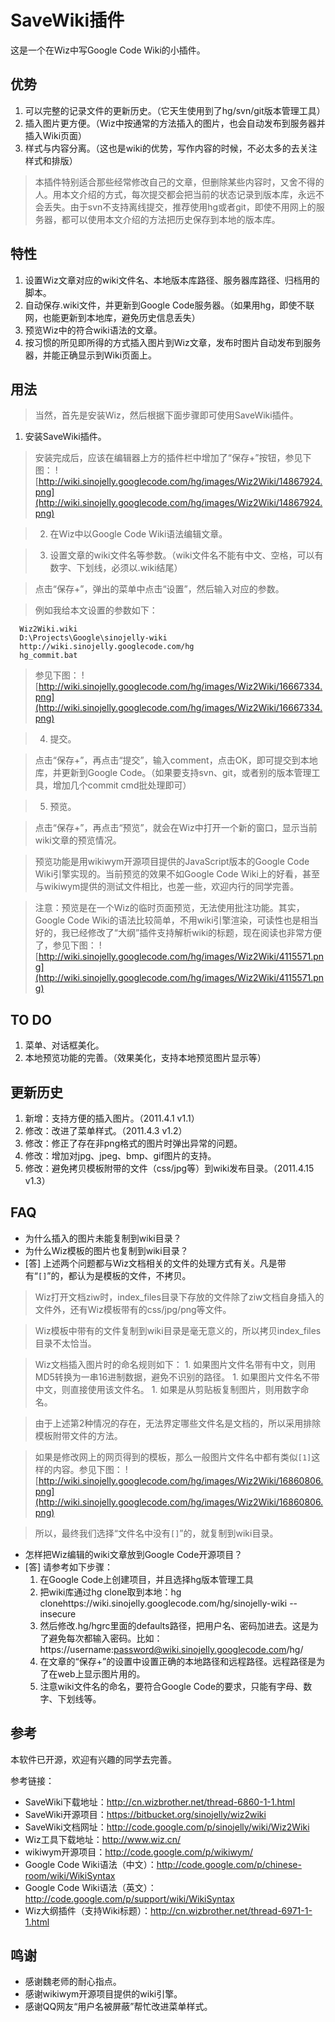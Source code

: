 # SaveWiki插件 #

这是一个在Wiz中写Google Code Wiki的小插件。

## 优势 ##

  1. 可以完整的记录文件的更新历史。（它天生使用到了hg/svn/git版本管理工具）
  1. 插入图片更方便。（Wiz中按通常的方法插入的图片，也会自动发布到服务器并插入Wiki页面）
  1. 样式与内容分离。（这也是wiki的优势，写作内容的时候，不必太多的去关注样式和排版）

> 本插件特别适合那些经常修改自己的文章，但删除某些内容时，又舍不得的人。用本文介绍的方式，每次提交都会把当前的状态记录到版本库，永远不会丢失。由于svn不支持离线提交，推荐使用hg或者git，即使不用网上的服务器，都可以使用本文介绍的方法把历史保存到本地的版本库。

## 特性 ##

  1. 设置Wiz文章对应的wiki文件名、本地版本库路径、服务器库路径、归档用的脚本。
  1. 自动保存.wiki文件，并更新到Google Code服务器。（如果用hg，即使不联网，也能更新到本地库，避免历史信息丢失）
  1. 预览Wiz中的符合wiki语法的文章。
  1. 按习惯的所见即所得的方式插入图片到Wiz文章，发布时图片自动发布到服务器，并能正确显示到Wiki页面上。

## 用法 ##

> 当然，首先是安装Wiz，然后根据下面步骤即可使用SaveWiki插件。

  1. 安装SaveWiki插件。

> 安装完成后，应该在编辑器上方的插件栏中增加了“保存+”按钮，参见下图：
<a href='Hidden comment: Picture added by Wiz2Wiki.'></a>
> ![http://wiki.sinojelly.googlecode.com/hg/images/Wiz2Wiki/14867924.png](http://wiki.sinojelly.googlecode.com/hg/images/Wiz2Wiki/14867924.png)

> 2) 在Wiz中以Google Code Wiki语法编辑文章。

> 3) 设置文章的wiki文件名等参数。（wiki文件名不能有中文、空格，可以有数字、下划线，必须以.wiki结尾）

> 点击“保存+”，弹出的菜单中点击“设置”，然后输入对应的参数。

> 例如我给本文设置的参数如下：
```
  Wiz2Wiki.wiki
  D:\Projects\Google\sinojelly-wiki
  http://wiki.sinojelly.googlecode.com/hg
  hg_commit.bat
```

> 参见下图：
<a href='Hidden comment: Picture added by Wiz2Wiki.'></a>
> ![http://wiki.sinojelly.googlecode.com/hg/images/Wiz2Wiki/16667334.png](http://wiki.sinojelly.googlecode.com/hg/images/Wiz2Wiki/16667334.png)

> 4) 提交。

> 点击“保存+”，再点击“提交”，输入comment，点击OK，即可提交到本地库，并更新到Google Code。（如果要支持svn、git，或者别的版本管理工具，增加几个commit cmd批处理即可）

> 5) 预览。

> 点击“保存+”，再点击“预览”，就会在Wiz中打开一个新的窗口，显示当前wiki文章的预览情况。

> 预览功能是用wikiwym开源项目提供的JavaScript版本的Google Code Wiki引擎实现的。当前预览的效果不如Google Code Wiki上的好看，甚至与wikiwym提供的测试文件相比，也差一些，欢迎内行的同学完善。

> 注意：预览是在一个Wiz的临时页面预览，无法使用批注功能。其实，Google Code Wiki的语法比较简单，不用wiki引擎渲染，可读性也是相当好的，我已经修改了“大纲”插件支持解析wiki的标题，现在阅读也非常方便了，参见下图：
<a href='Hidden comment: Picture added by Wiz2Wiki.'></a>
> ![http://wiki.sinojelly.googlecode.com/hg/images/Wiz2Wiki/4115571.png](http://wiki.sinojelly.googlecode.com/hg/images/Wiz2Wiki/4115571.png)

## TO DO ##

  1. 菜单、对话框美化。
  1. 本地预览功能的完善。（效果美化，支持本地预览图片显示等）

## 更新历史 ##

  1. 新增：支持方便的插入图片。（2011.4.1  v1.1）
  1. 修改：改进了菜单样式。（2011.4.3  v1.2）
  1. 修改：修正了存在非png格式的图片时弹出异常的问题。
  1. 修改：增加对jpg、jpeg、bmp、gif图片的支持。
  1. 修改：避免拷贝模板附带的文件（css/jpg等）到wiki发布目录。（2011.4.15 v1.3）

## FAQ ##

  * 为什么插入的图片未能复制到wiki目录？
  * 为什么Wiz模板的图片也复制到wiki目录？
  * [答] 上述两个问题都与Wiz文档相关的文件的处理方式有关。凡是带有“`[]`”的，都认为是模板的文件，不拷贝。

> Wiz打开文档ziw时，index\_files目录下存放的文件除了ziw文档自身插入的文件外，还有Wiz模板带有的css/jpg/png等文件。

> Wiz模板中带有的文件复制到wiki目录是毫无意义的，所以拷贝index\_files目录不太恰当。

> Wiz文档插入图片时的命名规则如下：
    1. 如果图片文件名带有中文，则用MD5转换为一串16进制数据，避免不识别的路径。
    1. 如果图片文件名不带中文，则直接使用该文件名。
    1. 如果是从剪贴板复制图片，则用数字命名。

> 由于上述第2种情况的存在，无法界定哪些文件名是文档的，所以采用排除模板附带文件的方法。

> 如果是修改网上的网页得到的模板，那么一般图片文件名中都有类似`[1]`这样的内容。参见下图：
<a href='Hidden comment: Picture added by Wiz2Wiki.'></a>
> ![http://wiki.sinojelly.googlecode.com/hg/images/Wiz2Wiki/16860806.png](http://wiki.sinojelly.googlecode.com/hg/images/Wiz2Wiki/16860806.png)

> 所以，最终我们选择“文件名中没有`[]`”的，就复制到wiki目录。

  * 怎样把Wiz编辑的wiki文章放到Google Code开源项目？
  * [答] 请参考如下步骤：
    1. 在Google Code上创建项目，并且选择hg版本管理工具
    1. 把wiki库通过hg clone取到本地：hg clonehttps://wiki.sinojelly.googlecode.com/hg/sinojelly-wiki --insecure
    1. 然后修改.hg/hgrc里面的defaults路径，把用户名、密码加进去。这是为了避免每次都输入密码。比如：https://username:password@wiki.sinojelly.googlecode.com/hg/
    1. 在文章的“保存+”的设置中设置正确的本地路径和远程路径。远程路径是为了在web上显示图片用的。
    1. 注意wiki文件名的命名，要符合Google Code的要求，只能有字母、数字、下划线等。

## 参考 ##

本软件已开源，欢迎有兴趣的同学去完善。

参考链接：

  * SaveWiki下载地址：http://cn.wizbrother.net/thread-6860-1-1.html
  * SaveWiki开源项目：https://bitbucket.org/sinojelly/wiz2wiki
  * SaveWiki文档网址：http://code.google.com/p/sinojelly/wiki/Wiz2Wiki
  * Wiz工具下载地址：http://www.wiz.cn/
  * wikiwym开源项目：http://code.google.com/p/wikiwym/
  * Google Code Wiki语法（中文）：http://code.google.com/p/chinese-room/wiki/WikiSyntax
  * Google Code Wiki语法（英文）：http://code.google.com/p/support/wiki/WikiSyntax
  * Wiz大纲插件（支持Wiki标题）：http://cn.wizbrother.net/thread-6971-1-1.html

## 鸣谢 ##

  * 感谢魏老师的耐心指点。
  * 感谢wikiwym开源项目提供的wiki引擎。
  * 感谢QQ网友“用户名被屏蔽”帮忙改进菜单样式。
